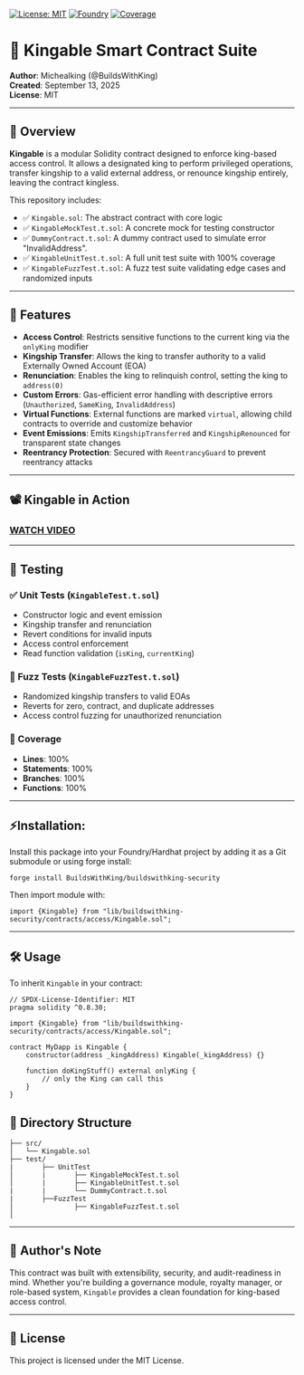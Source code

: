 [![License: MIT](https://img.shields.io/badge/License-MIT-yellow.svg)](LICENSE)
[![Foundry](https://img.shields.io/badge/Built%20With-Foundry-blue)](https://book.getfoundry.sh/)
[![Coverage](https://img.shields.io/badge/Coverage-100%25-brightgreen)](Screenshot/image.png)
# 👑 Kingable Smart Contract Suite

**Author**: Michealking (@BuildsWithKing)  
**Created**: September 13, 2025  
**License**: MIT

---

## 📜 Overview

**Kingable** is a modular Solidity contract designed to enforce king-based access control. It allows a designated king to perform privileged operations, transfer kingship to a valid external address, or renounce kingship entirely, leaving the contract kingless.

This repository includes:
- ✅ `Kingable.sol`: The abstract contract with core logic
- ✅ `KingableMockTest.t.sol`: A concrete mock for testing constructor
- ✅ `DummyContract.t.sol`: A dummy contract used to simulate error "InvalidAddress". 
- ✅ `KingableUnitTest.t.sol`: A full unit test suite with 100% coverage
- ✅ `KingableFuzzTest.t.sol`: A fuzz test suite validating edge cases and randomized inputs

---

## 🔐 Features

- **Access Control**: Restricts sensitive functions to the current king via the `onlyKing` modifier  
- **Kingship Transfer**: Allows the king to transfer authority to a valid Externally Owned Account (EOA)  
- **Renunciation**: Enables the king to relinquish control, setting the king to `address(0)`  
- **Custom Errors**: Gas-efficient error handling with descriptive errors (`Unauthorized`, `SameKing`, `InvalidAddress`)  
- **Virtual Functions**: External functions are marked `virtual`, allowing child contracts to override and customize behavior  
- **Event Emissions**: Emits `KingshipTransferred` and `KingshipRenounced` for transparent state changes  
- **Reentrancy Protection**: Secured with `ReentrancyGuard` to prevent reentrancy attacks



---

## 📽 Kingable in Action 

### [WATCH VIDEO](https://1drv.ms/v/c/4292b05ee508e173/EThWwoYNSCFMrNU4HfaWtYcBdnAvKRJ9Tcop-M6pqEmgPw?e=QjucGU)

---

## 🧪 Testing

### ✅ Unit Tests (`KingableTest.t.sol`)
- Constructor logic and event emission
- Kingship transfer and renunciation
- Revert conditions for invalid inputs
- Access control enforcement
- Read function validation (`isKing`, `currentKing`)

### 🔁 Fuzz Tests (`KingableFuzzTest.t.sol`)
- Randomized kingship transfers to valid EOAs
- Reverts for zero, contract, and duplicate addresses
- Access control fuzzing for unauthorized renunciation

### 🧪 Coverage
- **Lines**: 100%
- **Statements**: 100%
- **Branches**: 100%
- **Functions**: 100%

---

## ⚡Installation: 

Install this package into your Foundry/Hardhat project by adding it as a Git submodule or using forge install:

```solidity
forge install BuildsWithKing/buildswithking-security
```
Then import module with:

```solidity
import {Kingable} from "lib/buildswithking-security/contracts/access/Kingable.sol";
```
---

## 🛠️ Usage

To inherit `Kingable` in your contract:

```solidity
// SPDX-License-Identifier: MIT
pragma solidity ^0.8.30;

import {Kingable} from "lib/buildswithking-security/contracts/access/Kingable.sol";

contract MyDapp is Kingable {
    constructor(address _kingAddress) Kingable(_kingAddress) {}

    function doKingStuff() external onlyKing {
        // only the King can call this
    }
}
```

## 📁 Directory Structure

```
├── src/
│   └── Kingable.sol
├── test/
|       ├── UnitTest
│       |       ├── KingableMockTest.t.sol
│       |       ├── KingableUnitTest.t.sol
|       |       └── DummyContract.t.sol
|       ├──FuzzTest
│               ├── KingableFuzzTest.t.sol
│   
```

---

## 🧠 Author's Note

This contract was built with extensibility, security, and audit-readiness in mind. Whether you're building a governance module, royalty manager, or role-based system, `Kingable` provides a clean foundation for king-based access control.

---

## 📜 License

This project is licensed under the MIT License.
